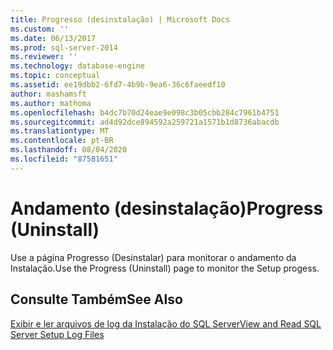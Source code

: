 ```yaml
---
title: Progresso (desinstalação) | Microsoft Docs
ms.custom: ''
ms.date: 06/13/2017
ms.prod: sql-server-2014
ms.reviewer: ''
ms.technology: database-engine
ms.topic: conceptual
ms.assetid: ee19dbb2-6fd7-4b9b-9ea6-36c6faeedf10
author: mashamsft
ms.author: mathoma
ms.openlocfilehash: b4dc7b70d24eae9e098c3b05cbb284c7961b4751
ms.sourcegitcommit: ad4d92dce894592a259721a1571b1d8736abacdb
ms.translationtype: MT
ms.contentlocale: pt-BR
ms.lasthandoff: 08/04/2020
ms.locfileid: "87581651"
---
```

# <a name="progress-uninstall"></a><span data-ttu-id="6785f-102">Andamento (desinstalação)</span><span class="sxs-lookup"><span data-stu-id="6785f-102">Progress (Uninstall)</span></span>
  <span data-ttu-id="6785f-103">Use a página Progresso (Desinstalar) para monitorar o andamento da Instalação.</span><span class="sxs-lookup"><span data-stu-id="6785f-103">Use the Progress (Uninstall) page to monitor the Setup progess.</span></span>  
  
## <a name="see-also"></a><span data-ttu-id="6785f-104">Consulte Também</span><span class="sxs-lookup"><span data-stu-id="6785f-104">See Also</span></span>  
 [<span data-ttu-id="6785f-105">Exibir e ler arquivos de log da Instalação do SQL Server</span><span class="sxs-lookup"><span data-stu-id="6785f-105">View and Read SQL Server Setup Log Files</span></span>](../../database-engine/install-windows/view-and-read-sql-server-setup-log-files.md)  
  
  
